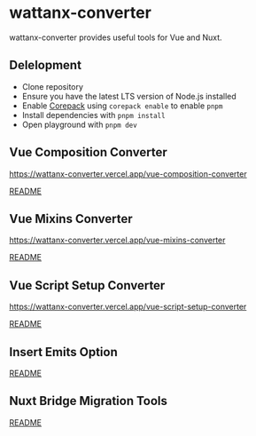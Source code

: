 # wattanx-converter

wattanx-converter provides useful tools for Vue and Nuxt.

## Delelopment

- Clone repository
- Ensure you have the latest LTS version of Node.js installed
- Enable [Corepack](https://github.com/nodejs/corepack) using `corepack enable` to enable `pnpm`
- Install dependencies with `pnpm install`
- Open playground with `pnpm dev`

## Vue Composition Converter

https://wattanx-converter.vercel.app/vue-composition-converter

[README](/packages/vue-composition-converter/README.md)

## Vue Mixins Converter

https://wattanx-converter.vercel.app/vue-mixins-converter

[README](/packages/vue-mixins-converter/README.md)

## Vue Script Setup Converter

https://wattanx-converter.vercel.app/vue-script-setup-converter

[README](/packages/vue-script-setup-converter/README.md)

## Insert Emits Option

[README](/packages/insert-emits-option/README.md)

## Nuxt Bridge Migration Tools

[README](/packages/nuxt-bridge-migration-tools/README.md)
